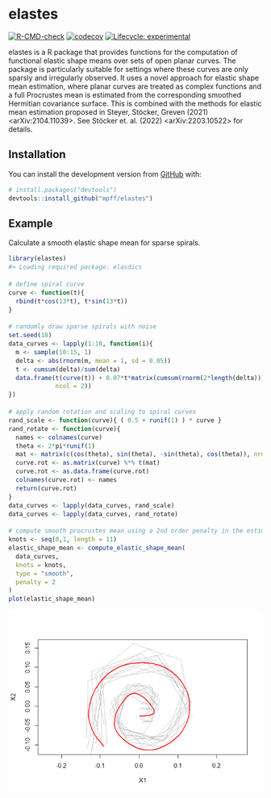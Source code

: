 
<!-- README.md is generated from README.Rmd. Please edit that file -->

# elastes

<!-- badges: start -->

[![R-CMD-check](https://github.com/mpff/elastes/actions/workflows/R-CMD-check.yaml/badge.svg)](https://github.com/mpff/elastes/actions/workflows/R-CMD-check.yaml)
[![codecov](https://codecov.io/gh/mpff/elastes/branch/main/graph/badge.svg?token=p0xOHfDpnk)](https://codecov.io/gh/mpff/elastes)
[![Lifecycle:
experimental](https://img.shields.io/badge/lifecycle-experimental-orange.svg)](https://lifecycle.r-lib.org/articles/stages.html#experimental)
<!-- badges: end -->

elastes is a R package that provides functions for the computation of
functional elastic shape means over sets of open planar curves. The
package is particularly suitable for settings where these curves are
only sparsly and irregularly observed. It uses a novel approach for
elastic shape mean estimation, where planar curves are treated as
complex functions and a full Procrustes mean is estimated from the
corresponding smoothed Hermitian covariance surface. This is combined
with the methods for elastic mean estimation proposed in Steyer,
Stöcker, Greven (2021) \<arXiv:2104.11039\>. See Stöcker et. al. (2022)
\<arXiv:2203.10522\> for details.

## Installation

You can install the development version from
[GitHub](https://github.com/) with:

``` r
# install.packages("devtools")
devtools::install_github("mpff/elastes")
```

## Example

Calculate a smooth elastic shape mean for sparse spirals.

``` r
library(elastes)
#> Loading required package: elasdics

# define spiral curve
curve <- function(t){
  rbind(t*cos(13*t), t*sin(13*t))
}

# randomly draw sparse spirals with noise
set.seed(18)
data_curves <- lapply(1:10, function(i){
  m <- sample(10:15, 1)
  delta <- abs(rnorm(m, mean = 1, sd = 0.05))
  t <- cumsum(delta)/sum(delta)
  data.frame(t(curve(t)) + 0.07*t*matrix(cumsum(rnorm(2*length(delta))),
             ncol = 2))
})

# apply random rotation and scaling to spiral curves
rand_scale <- function(curve){ ( 0.5 + runif(1) ) * curve }
rand_rotate <- function(curve){
  names <- colnames(curve)
  theta <- 2*pi*runif(1)
  mat <- matrix(c(cos(theta), sin(theta), -sin(theta), cos(theta)), nrow = 2, ncol = 2)
  curve.rot <- as.matrix(curve) %*% t(mat)
  curve.rot <- as.data.frame(curve.rot)
  colnames(curve.rot) <- names
  return(curve.rot)
}
data_curves <- lapply(data_curves, rand_scale)
data_curves <- lapply(data_curves, rand_rotate)

# compute smooth procrustes mean using a 2nd order penalty in the estimation
knots <- seq(0,1, length = 11)
elastic_shape_mean <- compute_elastic_shape_mean(
  data_curves,
  knots = knots,
  type = "smooth",
  penalty = 2
)
plot(elastic_shape_mean)
```

![](man/figures/README-example-1.png)<!-- -->
